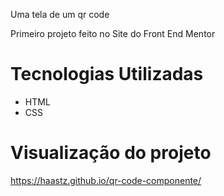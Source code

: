 Uma tela de um qr code

Primeiro projeto feito no Site do Front End Mentor

# Tecnologias Utilizadas
* HTML
* CSS
# Visualização do projeto
https://haastz.github.io/qr-code-componente/
